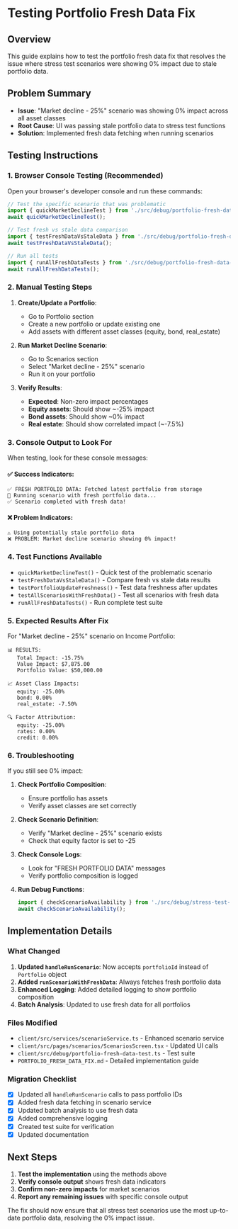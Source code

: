 # Testing Portfolio Fresh Data Fix

## Overview
This guide explains how to test the portfolio fresh data fix that resolves the issue where stress test scenarios were showing 0% impact due to stale portfolio data.

## Problem Summary
- **Issue**: "Market decline - 25%" scenario was showing 0% impact across all asset classes
- **Root Cause**: UI was passing stale portfolio data to stress test functions
- **Solution**: Implemented fresh data fetching when running scenarios

## Testing Instructions

### 1. Browser Console Testing (Recommended)

Open your browser's developer console and run these commands:

```javascript
// Test the specific scenario that was problematic
import { quickMarketDeclineTest } from './src/debug/portfolio-fresh-data-test';
await quickMarketDeclineTest();

// Test fresh vs stale data comparison
import { testFreshDataVsStaleData } from './src/debug/portfolio-fresh-data-test';
await testFreshDataVsStaleData();

// Run all tests
import { runAllFreshDataTests } from './src/debug/portfolio-fresh-data-test';
await runAllFreshDataTests();
```

### 2. Manual Testing Steps

1. **Create/Update a Portfolio**:
   - Go to Portfolio section
   - Create a new portfolio or update existing one
   - Add assets with different asset classes (equity, bond, real_estate)

2. **Run Market Decline Scenario**:
   - Go to Scenarios section
   - Select "Market decline - 25%" scenario
   - Run it on your portfolio

3. **Verify Results**:
   - **Expected**: Non-zero impact percentages
   - **Equity assets**: Should show ~-25% impact
   - **Bond assets**: Should show ~0% impact
   - **Real estate**: Should show correlated impact (~-7.5%)

### 3. Console Output to Look For

When testing, look for these console messages:

#### ✅ Success Indicators:
```
✅ FRESH PORTFOLIO DATA: Fetched latest portfolio from storage
🔄 Running scenario with fresh portfolio data...
✅ Scenario completed with fresh data!
```

#### ❌ Problem Indicators:
```
⚠️ Using potentially stale portfolio data
❌ PROBLEM: Market decline scenario showing 0% impact!
```

### 4. Test Functions Available

- `quickMarketDeclineTest()` - Quick test of the problematic scenario
- `testFreshDataVsStaleData()` - Compare fresh vs stale data results
- `testPortfolioUpdateFreshness()` - Test data freshness after updates
- `testAllScenariosWithFreshData()` - Test all scenarios with fresh data
- `runAllFreshDataTests()` - Run complete test suite

### 5. Expected Results After Fix

For "Market decline - 25%" scenario on Income Portfolio:

```
📊 RESULTS:
   Total Impact: -15.75%
   Value Impact: $7,875.00
   Portfolio Value: $50,000.00

📈 Asset Class Impacts:
   equity: -25.00%
   bond: 0.00%
   real_estate: -7.50%

🔍 Factor Attribution:
   equity: -25.00%
   rates: 0.00%
   credit: 0.00%
```

### 6. Troubleshooting

If you still see 0% impact:

1. **Check Portfolio Composition**:
   - Ensure portfolio has assets
   - Verify asset classes are set correctly

2. **Check Scenario Definition**:
   - Verify "Market decline - 25%" scenario exists
   - Check that equity factor is set to -25

3. **Check Console Logs**:
   - Look for "FRESH PORTFOLIO DATA" messages
   - Verify portfolio composition is logged

4. **Run Debug Functions**:
   ```javascript
   import { checkScenarioAvailability } from './src/debug/stress-test-debug';
   await checkScenarioAvailability();
   ```

## Implementation Details

### What Changed

1. **Updated `handleRunScenario`**: Now accepts `portfolioId` instead of `Portfolio` object
2. **Added `runScenarioWithFreshData`**: Always fetches fresh portfolio data
3. **Enhanced Logging**: Added detailed logging to show portfolio composition
4. **Batch Analysis**: Updated to use fresh data for all portfolios

### Files Modified

- `client/src/services/scenarioService.ts` - Enhanced scenario service
- `client/src/pages/scenarios/ScenariosScreen.tsx` - Updated UI calls
- `client/src/debug/portfolio-fresh-data-test.ts` - Test suite
- `PORTFOLIO_FRESH_DATA_FIX.md` - Detailed implementation guide

### Migration Checklist

- [x] Updated all `handleRunScenario` calls to pass portfolio IDs
- [x] Added fresh data fetching in scenario service
- [x] Updated batch analysis to use fresh data
- [x] Added comprehensive logging
- [x] Created test suite for verification
- [x] Updated documentation

## Next Steps

1. **Test the implementation** using the methods above
2. **Verify console output** shows fresh data indicators
3. **Confirm non-zero impacts** for market scenarios
4. **Report any remaining issues** with specific console output

The fix should now ensure that all stress test scenarios use the most up-to-date portfolio data, resolving the 0% impact issue. 